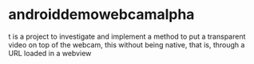 # androiddemowebcamalpha
t is a project to investigate and implement a method to put a transparent video on top of the webcam, this without being native, that is, through a URL loaded in a webview
